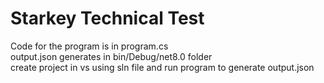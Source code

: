 # Starkey Technical Test
Code for the program is in program.cs <br/>
output.json generates in bin/Debug/net8.0 folder <br/>
create project in vs using sln file and run program to generate output.json <br/>
